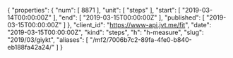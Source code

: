 {
  "properties": {
    "num": [
      8871
    ],
    "unit": [
      "steps"
    ],
    "start": [
      "2019-03-14T00:00:00Z"
    ],
    "end": [
      "2019-03-15T00:00:00Z"
    ],
    "published": [
      "2019-03-15T00:00:00Z"
    ]
  },
  "client_id": "https://www-api.jvt.me/fit",
  "date": "2019-03-15T00:00:00Z",
  "kind": "steps",
  "h": "h-measure",
  "slug": "2019/03/giykt",
  "aliases": [
    "/mf2/7006b7c2-89fa-4fe0-b840-eb188fa42a24/"
  ]
}
